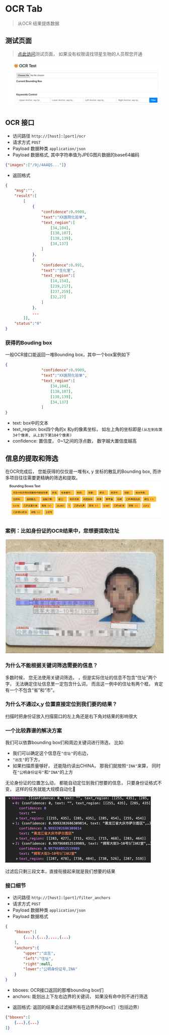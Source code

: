 # OCR Tab
> 从OCR 结果提炼数据

## 测试页面
> [点此访问](http://ec2-52-83-78-143.cn-northwest-1.compute.amazonaws.com.cn:8050/static/html/test_ocr.html)测试页面， 如果没有权限请找领星生物的人员帮您开通

![ocr test page preview](imgs/ocr_test_page.png)

## OCR 接口
* 访问路径 ```http://[host]:[port]/ocr```
* 请求方式 ```POST```
* Payload 数据种类 ```application/json```
* Payload 数据格式, 其中字符串值为JPEG图片数据的base64编码
```json
{"images":["/9j/4AAQS..."]}
```
* 返回格式
```json
{
    "msg":"",
    "result":[
        [
            {
                "confidence":0.9909,
                "text":"XX医院化验单",
                "text_region":[
                    [34,104],
                    [138,107],
                    [138,139],
                    [34,137]
                ]
            },
            {
                "confidence":0.991,
                "text":"生化室",
                "text_region":[
                    [14,154],
                    [239,217],
                    [237,259],
                    [32,27]
                ]
            },
            ...
        ]],
    "status":"0"
}
```
### 获得的Bouding box
一般OCR接口能返回一堆Bounding box，其中一个box案例如下
```json
{
                "confidence":0.9909,
                "text":"XX医院化验单",
                "text_region":[
                    [34,104],
                    [138,107],
                    [138,139],
                    [34,137]
                ]
}
```

* text: box中的文本
* text_region: box四个角的x 和y的像素坐标， 如左上角的坐标即是```(从左到右第34个像素, 从上到下第104个像素)```
* confidence: 置信度， 0~1之间的浮点数， 数字越大置信度越高

## 信息的提取和筛选
在OCR完成后， 您能获得的仅仅是一堆有x, y 坐标的散乱的Bounding box, 而许多项目往往需要更精确的筛选和提取。
![bounding boxes in yellow](imgs/ocrtab1.png)

### 案例：比如身份证的OCR结果中，您想要提取住址
![id example](imgs/id_address.png)

### 为什么不能根据关键词筛选需要的信息？
多数时候， 您无法使用关键词筛选， ，但是实际住址的信息不包含“住址”两个字， 无法确定住址信息里一定包含什么词， 而且这一例中的住址有两个框， 肯定有一个不包含“省”和“市”。 

### 为什么不通过x,y 位置直接定位到我们要的结果？
扫描时把身份证放入扫描窗口的左上角还是右下角对结果的影响很大

### 一个比较靠谱的解决方案
我们可以依靠bounding box们和周边关键词进行筛选， 比如:
* 我们可以确定这个信息在```"住址"```的右边，
* ```"出生"```的下方，
* 如果扫描质量够好， 还能隐约读出CHINA， 那我们就按照```"INA"```来算， 同时在```"公明身份证号"```和```"INA"```的上方

无论身份证的位置怎么动， 都能自动定位到我们想要的信息， 只要身份证格式不变， 这样的任务就能大规模自动化🚀

![filter result](imgs/id_address2.png)

过滤后只剩三段文本，直接衔接起来就是我们想要的结果

### 接口细节

* 访问路径 ```http://[host]:[port]/filter_anchors```
* 请求方式 ```POST```
* Payload 数据种类 ```application/json```
* Payload 数据格式
```json
{
    "bboxes":[
        {...},{...},...,{...}
    ],
    "anchors":{
        "upper":"出生",
        "left":"住址",
        "right":null,
        "lower":"公明身份证号,INA"
    }
}
```
- bboxes: OCR接口返回的那堆bounding box们
- anchors: 能划出上下左右边界的关键词， 如果没有命中则不进行筛选
* 返回格式: 返回的结果会过滤掉所有在边界外的box们（包括边界）
```json
{"bboxes":[
    {...},{...}
]}
```
